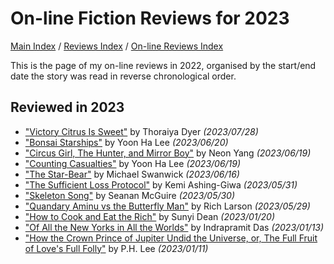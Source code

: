 # On-line Fiction Reviews for 2023

[Main Index](../../../README.md) / [Reviews Index](../../README.md) / [On-line Reviews Index](../README.md)

This is the page of my on-line reviews in 2022, organised by the start/end date the story was read in reverse chronological order.

## Reviewed in 2023
- ["Victory Citrus Is Sweet"](20230728-VictoryCitrusIsSweet.md) by Thoraiya Dyer *(2023/07/28)*
- ["Bonsai Starships"](20230620-BonsaiStarships.md) by Yoon Ha Lee *(2023/06/20)*
- ["Circus Girl, The Hunter, and Mirror Boy"](20230619-CircusGirlHunterMirrorBoy.md) by Neon Yang *(2023/06/19)*
- ["Counting Casualties"](20230619-CountingCasualties.md) by Yoon Ha Lee *(2023/06/19)*
- ["The Star-Bear"](20230616-StarBear.md) by Michael Swanwick *(2023/06/16)*
- ["The Sufficient Loss Protocol"](20230531-SufficientLossProtocol.md) by Kemi Ashing-Giwa *(2023/05/31)*
- ["Skeleton Song"](20230530-SkeletonSong.md) by Seanan McGuire *(2023/05/30)*
- ["Quandary Aminu vs the Butterfly Man"](20230529-QuandryAminuTheButterflyMan.md) by Rich Larson *(2023/05/29)*
- ["How to Cook and Eat the Rich"](20230120-HowToCookAndEatTheRich.md) by Sunyi Dean *(2023/01/20)*
- ["Of All the New Yorks in All the Worlds"](20230113-OfAllTheNewYorksInAllTheWorlds.md) by Indrapramit Das *(2023/01/13)*
- ["How the Crown Prince of Jupiter Undid the Universe, or, The Full Fruit of Love's Full Folly"](20230111-HowTheCrownPrinceOfJupiter.md) by P.H. Lee *(2023/01/11)*
